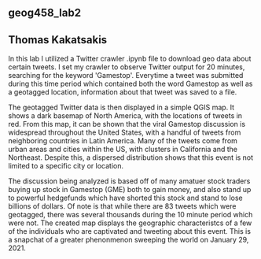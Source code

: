 ## geog458_lab2
## Thomas Kakatsakis

In this lab I utilized a Twitter crawler .ipynb file to download geo data about certain tweets. I set my crawler to observe Twitter output for 20 minutes, searching for the keyword 'Gamestop'. Everytime a tweet was submitted during this time period which contained both the word Gamestop as well as a geotagged location, information about that tweet was saved to a file.

The geotagged Twitter data is then displayed in a simple QGIS map. It shows a dark basemap of North America, with the locations of tweets in red. From this map, it can be shown that the viral Gamestop discussion is widespread throughout the United States, with a handful of tweets from neighboring countries in Latin America. Many of the tweets come from urban areas and cities within the US, with clusters in California and the Northeast. Despite this, a dispersed distribution shows that this event is not limited to a specific city or location.


The discussion being analyzed is based off of many amatuer stock traders buying up stock in Gamestop (GME) both to gain money, and also stand up to powerful hedgefunds which have shorted this stock and stand to lose billions of dollars. Of note is that while there are 83 tweets which were geotagged, there was several thousands during the 10 minute period which were not. The created map displays the geographic characteristcs of a few of the individuals who are captivated and tweeting about this event. This is a snapchat of a greater phenonmenon sweeping the world on January 29, 2021.

